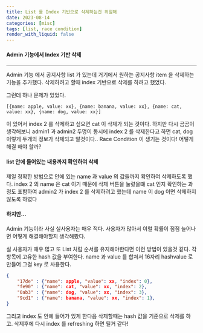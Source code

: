```yaml
---
title: List 를 Index 기반으로 삭제하는건 위험해
date: 2023-08-14
categories: [misc]
tags: [list, race condition]
render_with_liquid: false
---
```

#### Admin 기능에서 Index 기반 삭제
---
Admin 기능 에서 공지사항 list 가 있는데 거기에서 원하는 공지사항 item 을 삭제하는 기능을 추가했다. 삭제하려고 할때 index 기반으로 삭제를 하려고 했었다.

그런데 하나 문제가 있었다.
```
[{name: apple, value: xx}, {name: banana, value: xx}, {name: cat, value: xx}, {name: dog, value: xx}]
```
이 있어서 index 2 를 삭제하고 싶으면 cat 이 삭제가 되는 것이다. 하지만 다시 곰곰이 생각해보니 admin1 과 admin2 두명이 동시에 index 2 를 삭제한다고 하면 cat, dog 이렇게 두개의 정보가 삭제되고 말것이다.. Race Condition 이 생기는 것이다! 어떻게 해결 해야 할까?

#### list 안에 들어있는 내용까지 확인하여 삭제
제일 정확한 방법으로 안에 있는 name 과 value 의 값들까지 확인하여 삭제하도록 했다. index 2 의 name 은 cat 이기 때문에 삭제 버튼을 눌렀을떄 cat 인지 확인하는 과정도 포함하여 admin2 가 index 2 를 삭제하려고 했는데 name 이 dog 이면 삭제하지 않도록 하였다

#### 하지만... 
Admin 기능이라 사실 실사용자는 매우 적다. 사용자가 많아서 이럴 확률이 점점 늘어나면 어떻게 해결해야할지 생각해봤다.

실 사용자가 매우 많고 또 List 처럼 순서를 유지해야한다면 이런 방법이 있을것 같다. 각 항목에 고유한 hash 값을 부여한다.
name 과 value 를 합쳐서 16자리 hashvalue 로 만들어 그걸 key 로 사용한다.

```json
{
    "17de" : {"name": apple, "value": xx, "index": 0},
    "fe90" : {"name": cat, "value": xx, "index": 2},
    "0ab3" : {"name": dog, "value": xx, "index": 3},
    "9cd1" : {"name": banana, "value": xx, "index": 1},
}
```

그리고 index 도 안에 들어가 있게 한다음 삭제할때는 hash 값을 기준으로 삭제를 하고. 삭제후에 다시 index 를 refreshing 하면 될거 같다!

